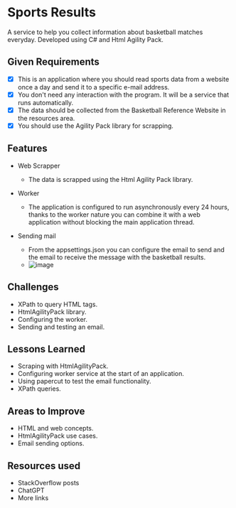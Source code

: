 # Sports Results

A service to help you collect information
about basketball matches everyday.
Developed using C# and Html Agility Pack.

## Given Requirements

- [x] This is an application where you should read sports data
from a website once a day and send it to a specific e-mail address.
- [x] You don't need any interaction with the program.
It will be a service that runs automatically.
- [x] The data should be collected from the Basketball
Reference Website in the resources area.
- [x] You should use the Agility Pack library for scrapping.

## Features

- Web Scrapper

  - The data is scrapped using the Html Agility Pack library.

- Worker
  - The application is configured to run asynchronously every 24 hours,
  thanks to the worker nature you can combine it with a web application
  without blocking the main application thread.

- Sending mail

  - From the appsettings.json you can configure the email to send and the email to receive
  the message with the basketball results.
  - ![image](papercut-image)

## Challenges

- XPath to query HTML tags.
- HtmlAgilityPack library.
- Configuring the worker.
- Sending and testing an email.

## Lessons Learned

- Scraping with HtmlAgilityPack.
- Configuring worker service at the start of an application.
- Using papercut to test the email functionality.
- XPath queries.

## Areas to Improve

- HTML and web concepts.
- HtmlAgilityPack use cases.
- Email sending options.

## Resources used

- StackOverflow posts
- ChatGPT
- More links